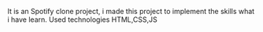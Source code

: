 It is an Spotify clone project, i made this project to implement the skills what i have learn.
Used technologies HTML,CSS,JS 

